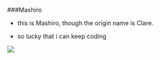 ###Mashiro

* this is Mashiro, though the origin name is Clare.

* so lucky that i can keep coding

![](http://7xvoon.com1.z0.glb.clouddn.com/clare.png)
